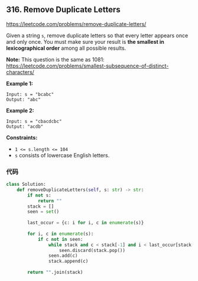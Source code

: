## 316. Remove Duplicate Letters

https://leetcode.com/problems/remove-duplicate-letters/

Given a string `s`, remove duplicate letters so that every letter appears once and only once. You must make sure your result is **the smallest in lexicographical order** among all possible results.

**Note:** This question is the same as 1081: https://leetcode.com/problems/smallest-subsequence-of-distinct-characters/

 

**Example 1:**

```
Input: s = "bcabc"
Output: "abc"
```

**Example 2:**

```
Input: s = "cbacdcbc"
Output: "acdb"
```

 

**Constraints:**

- `1 <= s.length <= 104`
- `s` consists of lowercase English letters.



### 代码

```python
class Solution:
    def removeDuplicateLetters(self, s: str) -> str:
        if not s:
            return ""
        stack = []
        seen = set()
        
        last_occur = {c: i for i, c in enumerate(s)}
        
        for i, c in enumerate(s):
            if c not in seen:
                while stack and c < stack[-1] and i < last_occur[stack[-1]]:
                    seen.discard(stack.pop())
                seen.add(c)
                stack.append(c)
                
        return "".join(stack)
```



